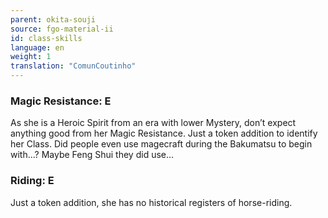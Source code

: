 ```yaml
---
parent: okita-souji
source: fgo-material-ii
id: class-skills
language: en
weight: 1
translation: "ComunCoutinho"
---
```


### Magic Resistance: E

As she is a Heroic Spirit from an era with lower Mystery, don’t expect anything good from her Magic Resistance. Just a token addition to identify her Class. Did people even use magecraft during the Bakumatsu to begin with…? Maybe Feng Shui they did use…

### Riding: E

Just a token addition, she has no historical registers of horse-riding.
